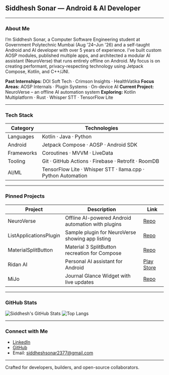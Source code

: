 ## Siddhesh Sonar — Android & AI Developer

---

### About Me

I’m Siddhesh Sonar, a Computer Software Engineering student at Government Polytechnic Mumbai (Aug '24–Jun '26) and a self-taught Android and AI developer with over 5 years of experience. I’ve built custom AOSP modules, published multiple apps, and architected a modular AI assistant (NeuroVerse) that runs entirely offline on Android. My focus is on creating performant, privacy-respecting technology using Jetpack Compose, Kotlin, and C++/JNI.

**Past Internships:** DOI Soft Tech · Crimson Insights · HealthVatika
**Focus Areas:** AOSP Internals · Plugin Systems · On-device AI
**Current Project:** NeuroVerse – an offline AI automation system
**Exploring:** Kotlin Multiplatform · Rust · Whisper STT · TensorFlow Lite

---

### Tech Stack

| Category   | Technologies                                                  |
| ---------- | ------------------------------------------------------------- |
| Languages  | Kotlin · Java · Python                                        |
| Android    | Jetpack Compose · AOSP · Android SDK                          |
| Frameworks | Coroutines · MVVM · LiveData                                  |
| Tooling    | Git · GitHub Actions · Firebase · Retrofit · RoomDB           |
| AI/ML      | TensorFlow Lite · Whisper STT · llama.cpp · Python Automation |

---

### Pinned Projects

| Project                | Description                                        | Link                                                                     |
| ---------------------- | -------------------------------------------------- | ------------------------------------------------------------------------ |
| NeuroVerse             | Offline AI-powered Android automation with plugins | [Repo](https://github.com/Siddhesh2377/NeuroVerse)                       |
| ListApplicationsPlugin | Sample plugin for NeuroVerse showing app listing   | [Repo](https://github.com/Siddhesh2377/ListApplicationsPlugin)           |
| MaterialSplitButton    | Material 3 SplitButton recreation for Compose      | [Repo](https://github.com/Siddhesh2377/MaterialSplitButton-ReCreated)    |
| Ridan AI               | Personal AI assistant for Android                  | [Play Store](https://play.google.com/store/apps/details?id=com.ridan.ai) |
| MiJo                   | Journal Glance Widget with live updates            | [Repo](https://github.com/Siddhesh2377/MiJo-Journal-Widget)              |

---

### GitHub Stats

![Siddhesh's GitHub Stats](https://github-readme-stats.vercel.app/api?username=Siddhesh2377\&show_icons=true\&theme=radical)
![Top Langs](https://github-readme-stats.vercel.app/api/top-langs/?username=Siddhesh2377\&layout=compact\&theme=radical)

---

### Connect with Me

* [LinkedIn](https://www.linkedin.com/in/siddheshsonar)
* [GitHub](https://github.com/Siddhesh2377)
* Email: [siddheshsonar2377@gmail.com](mailto:siddheshsonar2377@gmail.com)

---

Crafted for developers, builders, and open-source collaborators.
